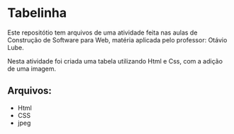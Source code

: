 # Tabelinha
Este repositótio tem arquivos de uma atividade feita nas aulas de Construção de Software para Web, matéria aplicada pelo professor: Otávio Lube.

Nesta atividade foi criada uma tabela utilizando Html e Css, com a adição de uma imagem.

## Arquivos:
- Html
- CSS
- jpeg
